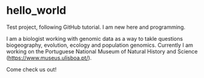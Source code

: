 # hello_world
Test project, following GitHub tutorial. I am new here and programming.

I am a biologist working with genomic data as a way to takle questions biogeography, evolution, ecology and population genomics. Currently I am working on the Portuguese National Museum of Natural History and Science (https://www.museus.ulisboa.pt/). 

Come check us out!

